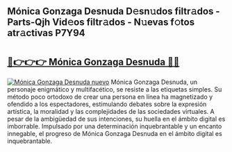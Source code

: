 ## Mónica Gonzaga Desnuda D𝚎sn𝚞dos filtr𝚊dos - Parts-Qjh Vid𝚎os filtr𝚊dos - N𝚞evas f𝚘tos atr𝚊ctivas P7Y94

# <h2><a href="http://mbc7m9.tromn.icu/?c=M%c3%b3nica+Gonzaga+Desnuda">🔗👉👉👉 Mónica Gonzaga Desnuda 🔗🔗</a></h2>

[![Mónica Gonzaga Desnuda nuevo](https://i.imgur.com/pEAQMta.gif)](http://mbc7m9.tromn.icu/?c=M%c3%b3nica+Gonzaga+Desnuda)
Mónica Gonzaga Desnuda, un personaje enigmático y multifacético, se resiste a las etiquetas simples. Su método poco ortodoxo de crear una persona en línea ha magnetizado y ofendido a los espectadores, estimulando debates sobre la expresión artística, la moralidad y las complejidades de las sociedades virtuales. A pesar de la ambigüedad de sus intenciones, su huella en el ámbito digital es imborrable. Impulsado por una determinación inquebrantable y un encanto innegable, el progreso de Mónica Gonzaga Desnuda en el ámbito digital es inquebrantable.
